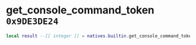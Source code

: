 # get_console_command_token `0x9DE3DE24`

```lua
local result --[[ integer ]] = natives.builtin.get_console_command_token(_unk0 --[[ integer ]])
```